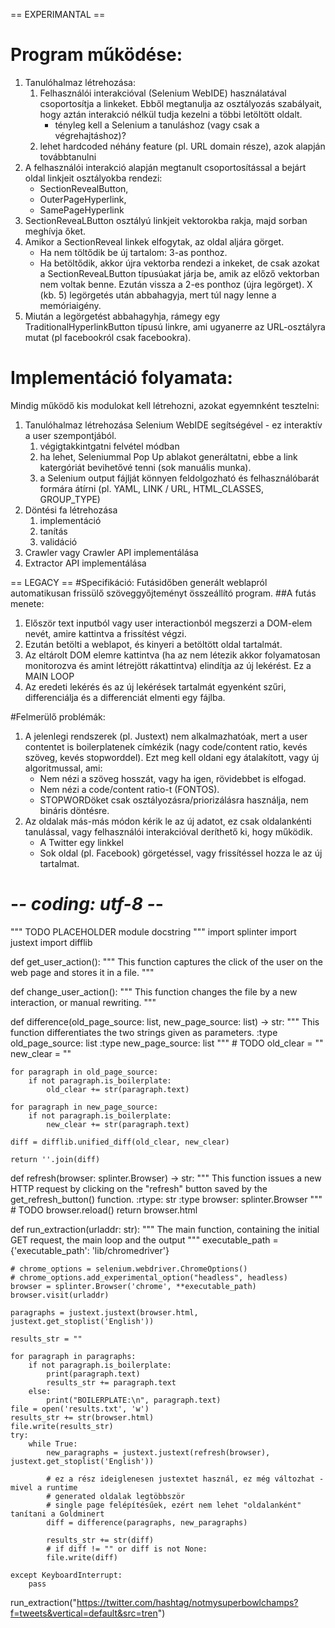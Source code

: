 == EXPERIMANTAL ==

# Program működése:
1. Tanulóhalmaz létrehozása:
    1. Felhasználói interakcióval (Selenium WebIDE) használatával csoportosítja a linkeket. Ebből megtanulja az osztályozás szabályait, hogy aztán interakció nélkül tudja kezelni a többi letöltött oldalt.
        * tényleg kell a Selenium a tanuláshoz (vagy csak a végrehajtáshoz)?
    2. lehet hardcoded néhány feature (pl. URL domain része), azok alapján továbbtanulni
2. A felhasználói interakció alapján megtanult csoportosítással a bejárt oldal linkjeit osztályokba rendezi: 
    * SectionRevealButton, 
    * OuterPageHyperlink, 
    * SamePageHyperlink
3. SectionReveaLButton osztályú linkjeit vektorokba rakja, majd sorban meghívja őket.
4. Amikor a SectionReveal linkek elfogytak, az oldal aljára görget. 
    * Ha nem töltődik be új tartalom: 3-as ponthoz.
    * Ha betöltődik, akkor újra vektorba rendezi a inkeket, de csak azokat a SectionReveaLButton típusúakat járja be, amik az előző vektorban nem voltak benne. Ezután vissza a 2-es ponthoz (újra legörget). X (kb. 5) legörgetés után abbahagyja, mert túl nagy lenne a memóriaigény.
5.  Miután a legörgetést abbahagyhja, rámegy egy TraditionalHyperlinkButton típusú linkre, ami ugyanerre az URL-osztályra mutat (pl facebookról csak facebookra).

# Implementáció folyamata:
Mindig működő kis modulokat kell létrehozni, azokat egyemnként tesztelni:
1. Tanulóhalmaz létrehozása Selenium WebIDE segítségével - ez interaktív a user szempontjából.
    1. végigtakkintgatni felvétel módban
    2. ha lehet, Seleniummal Pop Up ablakot generáltatni, ebbe a link katergóriát bevihetővé tenni (sok manuális munka).
    3. a Selenium output fájlját könnyen feldolgozható és felhasználóbarát formára átírni (pl. YAML, LINK / URL, HTML\_CLASSES, GROUP\_TYPE)
2. Döntési fa létrehozása
    1. implementáció
    2. tanítás
    3. validáció
3. Crawler vagy Crawler API implementálása
4. Extractor API implementálása




== LEGACY ==
#Specifikáció:
Futásidőben generált weblapról automatikusan frissülő szöveggyőjteményt összeállító program.
##A futás menete:
1. Először text inputból vagy user interactionból megszerzi a DOM-elem nevét, amire kattintva a frissítést végzi.
2. Ezután betölti a weblapot, és kinyeri a betöltött oldal tartalmát.
3. Az eltárolt DOM elemre kattintva (ha az nem létezik akkor folyamatosan monitorozva és amint létrejött rákattintva) elindítja az új lekérést. Ez a MAIN LOOP
4. Az eredeti lekérés és az új lekérések tartalmát egyenként szűri, differenciálja és a differenciát elmenti egy fájlba.

#Felmerülő problémák:
1. A jelenlegi rendszerek (pl. Justext) nem alkalmazhatóak, mert a user contentet is boilerplatenek címkézik (nagy code/content ratio, kevés szöveg, kevés stopworddel). Ezt meg kell oldani egy átalakított, vagy új algoritmussal, ami:
    * Nem nézi a szöveg hosszát, vagy ha igen, rövidebbet is elfogad.
    * Nem nézi a code/content ratio-t (FONTOS).
    * STOPWORDöket csak osztályozásra/priorizálásra használja, nem bináris döntésre.
2. Az oldalak más-más módon kérik le az új adatot, ez csak oldalankénti tanulással, vagy felhasználói interakcióval deríthető ki, hogy működik.
    * A Twitter egy linkkel
    * Sok oldal (pl. Facebook) görgetéssel, vagy frissítéssel hozza le az új tartalmat.

# -*- coding: utf-8 -*-
""" TODO PLACEHOLDER module docstring """
import splinter
import justext
import difflib


def get_user_action():
    """
    This function captures the click of the user on the web page and stores it in a file.
    """


def change_user_action():
    """
    This function changes the file by a new interaction, or manual rewriting.
    """


def difference(old_page_source: list, new_page_source: list) -> str:
    """
    This function differentiates the two strings given as parameters.
    :type old_page_source: list
    :type new_page_source: list
    """
    # TODO
    old_clear = ""
    new_clear = ""

    for paragraph in old_page_source:
        if not paragraph.is_boilerplate:
            old_clear += str(paragraph.text)

    for paragraph in new_page_source:
        if not paragraph.is_boilerplate:
            new_clear += str(paragraph.text)

    diff = difflib.unified_diff(old_clear, new_clear)

    return ''.join(diff)


def refresh(browser: splinter.Browser) -> str:
    """
    This function issues a new HTTP request by clicking on the "refresh" button
    saved by the get_refresh_button() function.
    :rtype: str
    :type browser: splinter.Browser
    """
    # TODO
    browser.reload()
    return browser.html


def run_extraction(urladdr: str):
    """
    The main function, containing the initial GET request, the main loop and the output
    """
    executable_path = {'executable_path': 'lib/chromedriver'}

    # chrome_options = selenium.webdriver.ChromeOptions()
    # chrome_options.add_experimental_option("headless", headless)
    browser = splinter.Browser('chrome', **executable_path)
    browser.visit(urladdr)

    paragraphs = justext.justext(browser.html, justext.get_stoplist('English'))

    results_str = ""

    for paragraph in paragraphs:
        if not paragraph.is_boilerplate:
            print(paragraph.text)
            results_str += paragraph.text
        else:
            print("BOILERPLATE:\n", paragraph.text)
    file = open('results.txt', 'w')
    results_str += str(browser.html)
    file.write(results_str)
    try:
        while True:
            new_paragraphs = justext.justext(refresh(browser), justext.get_stoplist('English'))

            # ez a rész ideiglenesen justextet használ, ez még változhat - mivel a runtime
            # generated oldalak legtöbbször
            # single page felépítésűek, ezért nem lehet "oldalanként" tanítani a Goldminert
            diff = difference(paragraphs, new_paragraphs)

            results_str += str(diff)
            # if diff != "" or diff is not None:
            file.write(diff)

    except KeyboardInterrupt:
        pass


run_extraction("https://twitter.com/hashtag/notmysuperbowlchamps?f=tweets&vertical=default&src=tren")
